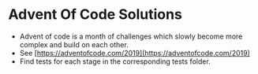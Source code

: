 # Advent Of Code Solutions
* Advent of code is a month of challenges which slowly become more complex and build on each other.
* See [https://adventofcode.com/2019](https://adventofcode.com/2019)
* Find tests for each stage in the corresponding tests folder.